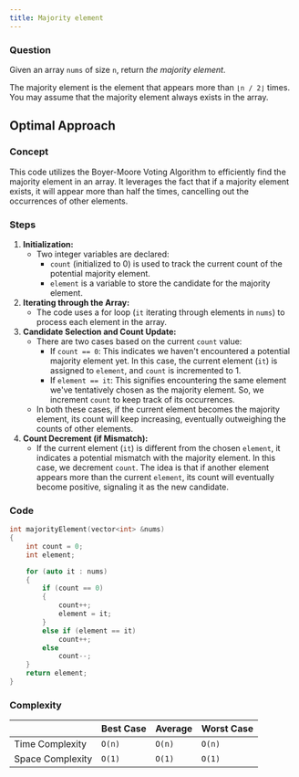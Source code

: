 ```yaml
---
title: Majority element
---
```


### Question

Given an array `nums` of size `n`, return _the majority element_.

The majority element is the element that appears more than `⌊n / 2⌋` times. You may assume that the majority element always exists in the array.

## Optimal Approach

### Concept

This code utilizes the Boyer-Moore Voting Algorithm to efficiently find the majority element in an array. It leverages the fact that if a majority element exists, it will appear more than half the times, cancelling out the occurrences of other elements.

### Steps

1. **Initialization:**
   - Two integer variables are declared:
     - `count` (initialized to 0) is used to track the current count of the potential majority element.
     - `element` is a variable to store the candidate for the majority element.
2. **Iterating through the Array:**
   - The code uses a for loop (`it` iterating through elements in `nums`) to process each element in the array.
3. **Candidate Selection and Count Update:**
   - There are two cases based on the current `count` value:
     - If `count == 0`: This indicates we haven't encountered a potential majority element yet. In this case, the current element (`it`) is assigned to `element`, and `count` is incremented to 1.
     - If `element == it`: This signifies encountering the same element we've tentatively chosen as the majority element. So, we increment `count` to keep track of its occurrences.
   - In both these cases, if the current element becomes the majority element, its count will keep increasing, eventually outweighing the counts of other elements.
4. **Count Decrement (if Mismatch):**
   - If the current element (`it`) is different from the chosen `element`, it indicates a potential mismatch with the majority element. In this case, we decrement `count`. The idea is that if another element appears more than the current `element`, its count will eventually become positive, signaling it as the new candidate.

### Code

```cpp [Majority element]
int majorityElement(vector<int> &nums)
{
	int count = 0;
	int element;

	for (auto it : nums)
	{
		if (count == 0)
		{
			count++;
			element = it;
		}
		else if (element == it)
			count++;
		else
			count--;
	}
	return element;
}
```

### Complexity

|                  | Best Case | Average | Worst Case |
| ---------------- | --------- | ------- | ---------- |
| Time Complexity  | `O(n)`    | `O(n)`  | `O(n)`     |
| Space Complexity | `O(1)`    | `O(1)`  | `O(1)`     |
